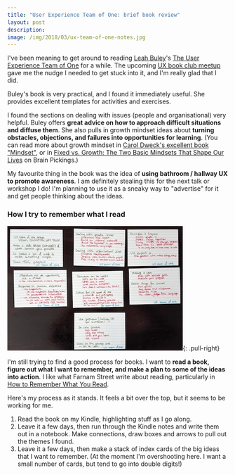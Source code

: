 ```yaml
---
title: "User Experience Team of One: brief book review"
layout: post
description:
image: /img/2018/03/ux-team-of-one-notes.jpg
---
```


I've been meaning to get around to reading [Leah Buley](http://leahbuley.com/)'s [The User Experience Team of One](http://rosenfeldmedia.com/books/the-user-experience-team-of-one/) for a while. The upcoming [UX book club meetup](https://www.meetup.com/UX-Book-Club-CPT/events/246898855/) gave me the nudge I needed to get stuck into it, and I'm really glad that I did.

Buley's book is very practical, and I found it immediately useful. She provides excellent templates for activities and exercises.

I found the sections on dealing with issues (people and organisational) very helpful. Buley offers **great advice on how to approach difficult situations and diffuse them**. She also pulls in growth mindset ideas about **turning obstacles, objections, and failures into opportunities for learning**. (You can read more about growth mindset in [Carol Dweck's excellent book "Mindset"](https://www.amazon.com/Mindset-Updated-Changing-Fulfil-Potential-ebook/dp/B005RZB65Q/), or in [Fixed vs. Growth: The Two Basic Mindsets That Shape Our Lives](https://www.brainpickings.org/2014/01/29/carol-dweck-mindset/) on Brain Pickings.)

My favourite thing in the book was the idea of **using bathroom / hallway UX to promote awareness**. I am definitely stealing this for the next talk or workshop I do! I'm planning to use it as a sneaky way to "advertise" for it and get people thinking about the ideas.

### How I try to remember what I read

[![Hand-written index cards with my notew from The User Experience of One](/img/2018/03/thumbs/ux-team-of-one-notes.jpg)](/img/2018/03/ux-team-of-one-notes.jpg){: .pull-right}

I'm still trying to find a good process for books. I want to **read a book, figure out what I want to remember, and make a plan to some of the ideas into action**. I like what Farnam Street write about reading, particularly in [How to Remember What You Read](https://www.fs.blog/2017/10/how-to-remember-what-you-read/).

Here's my process as it stands. It feels a bit over the top, but it seems to be working for me.

1. Read the book on my Kindle, highlighting stuff as I go along.
2. Leave it a few days, then run through the Kindle notes and write them out in a notebook. Make connections, draw boxes and arrows to pull out the themes I found.
3. Leave it a few days, then make a stack of index cards of the big ideas that I want to remember. (At the moment I'm overshooting here. I want a small number of cards, but tend to go into double digits!)

